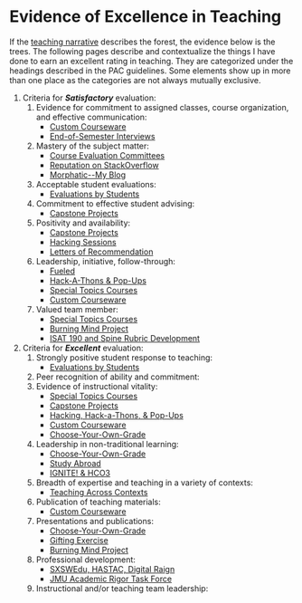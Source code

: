 # Evidence of Excellence in Teaching

If the [teaching narrative](/teaching/teaching_narrative.md) describes the forest, the evidence below is the trees. The following pages describe and contextualize the things I have done to earn an excellent rating in teaching. They are categorized under the headings described in the PAC guidelines. Some elements show up in more than one place as the categories are not always mutually exclusive.

1. Criteria for **_Satisfactory_** evaluation:
    1. Evidence for commitment to assigned classes, course organization, and effective communication:
        * [Custom Courseware](/teaching/courseware.md)
        * [End-of-Semester Interviews](/teaching/interviews.md)
    2. Mastery of the subject matter:
        * [Course Evaluation Committees](/service/course_evals.md)
        * [Reputation on StackOverflow](/teaching/stackoverflow.md)
        * [Morphatic--My Blog](/teaching/blog.md)
    3. Acceptable student evaluations:
        * [Evaluations by Students](/teaching/evaluations.md)
    4. Commitment to effective student advising:
        * [Capstone Projects](/teaching/capstones.md)
    5. Positivity and availability:
        * [Capstone Projects](/teaching/capstones.md)
        * [Hacking Sessions](/teaching/hacking.md)
        * [Letters of Recommendation](/teaching/letters.md)
    6. Leadership, initiative, follow-through:
        * [Fueled](/teaching/fueled.md)
        * [Hack-A-Thons & Pop-Ups](/teaching/hacking.md)
        * [Special Topics Courses](/teaching/special.md)
        * [Custom Courseware](/teaching/courseware.md)
    7. Valued team member:
        * [Special Topics Courses](/teaching/special.md)
        * [Burning Mind Project](/scholarship/burning_mind.md)
        * [ISAT 190 and Spine Rubric Development](/teaching/spine.md)
2. Criteria for **_Excellent_** evaluation:
    1. Strongly positive student response to teaching:
        * [Evaluations by Students](/teaching/evaluations.md)
    2. Peer recognition of ability and commitment:
    3. Evidence of instructional vitality:
        * [Special Topics Courses](/teaching/special.md)
        * [Capstone Projects](/teaching/capstones.md)
        * [Hacking, Hack-a-Thons, & Pop-Ups](/teaching/hacking.md)
        * [Custom Courseware](/teaching/courseware.md)
        * [Choose-Your-Own-Grade](/teaching/cyog.md)
    4. Leadership in non-traditional learning:
        * [Choose-Your-Own-Grade](/teaching/cyog.md)
        * [Study Abroad](/teaching/abroad.md)
        * [IGNITE! & HCO3](/teaching/ignite.md)
    5. Breadth of expertise and teaching in a variety of contexts:
        * [Teaching Across Contexts](/teaching/contexts.md)
    6. Publication of teaching materials:
        * [Custom Courseware](/teaching/courseware.md)
    7. Presentations and publications:
        * [Choose-Your-Own-Grade](/teaching/cyog.md)
        * [Gifting Exercise](/teaching/gifting.md)
        * [Burning Mind Project](/scholarship/burning_mind.md)
    8. Professional development:
        * [SXSWEdu, HASTAC, Digital Raign](/teaching/conferences.md)
        * [JMU Academic Rigor Task Force](/teaching/rigor.md)
    9. Instructional and/or teaching team leadership:
